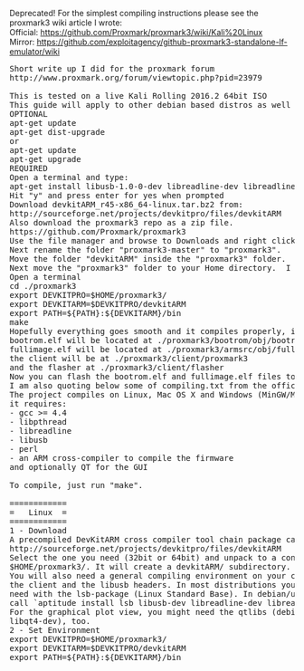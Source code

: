 Deprecated! For the simplest compiling instructions please see the proxmark3 wiki article I wrote:<br>
Official: https://github.com/Proxmark/proxmark3/wiki/Kali%20Linux <br>
Mirror: https://github.com/exploitagency/github-proxmark3-standalone-lf-emulator/wiki <br>
<pre>
Short write up I did for the proxmark forum
http://www.proxmark.org/forum/viewtopic.php?pid=23979

This is tested on a live Kali Rolling 2016.2 64bit ISO
This guide will apply to other debian based distros as well but may require additional packages.
OPTIONAL
apt-get update
apt-get dist-upgrade
or
apt-get update
apt-get upgrade
REQUIRED
Open a terminal and type:
apt-get install libusb-1.0-0-dev libreadline-dev libreadline6 lua5.3 libncurses5-dev libusb-dev
Hit "y" and press enter for yes when prompted
Download devkitARM_r45-x86_64-linux.tar.bz2 from:
http://sourceforge.net/projects/devkitpro/files/devkitARM
Also download the proxmark3 repo as a zip file.
https://github.com/Proxmark/proxmark3
Use the file manager and browse to Downloads and right click devkitARM_r45-x86_64-linux.tar.bz2  and then click extract here and then do the same for proxmark3-master.zip .
Next rename the folder "proxmark3-master" to "proxmark3".
Move the folder "devkitARM" inside the "proxmark3" folder.
Next move the "proxmark3" folder to your Home directory.  I just right click and cut and paste.
Open a terminal
cd ./proxmark3
export DEVKITPRO=$HOME/proxmark3/
export DEVKITARM=$DEVKITPRO/devkitARM
export PATH=${PATH}:${DEVKITARM}/bin
make
Hopefully everything goes smooth and it compiles properly, it did when I tested it and if you use the same ISO it should go well for you as long as the apt-get sources remain intact.
bootrom.elf will be located at ./proxmark3/bootrom/obj/bootrom.elf
fullimage.elf will be located at ./proxmark3/armsrc/obj/fullimage.elf
the client will be at ./proxmark3/client/proxmark3
and the flasher at ./proxmark3/client/flasher
Now you can flash the bootrom.elf and fullimage.elf files to the proxmark, use the client or do whatever you need.
I am also quoting below some of compiling.txt from the official proxmark3 github repo in case it may help any.
The project compiles on Linux, Mac OS X and Windows (MinGW/MSYS).
it requires:
- gcc >= 4.4
- libpthread
- libreadline
- libusb
- perl
- an ARM cross-compiler to compile the firmware
and optionally QT for the GUI

To compile, just run "make".

============
=   Linux  =
============
1 - Download
A precompiled DevKitARM cross compiler tool chain package can be found at 
http://sourceforge.net/projects/devkitpro/files/devkitARM
Select the one you need (32bit or 64bit) and unpack to a convinient place, eg 
$HOME/proxmark3/. It will create a devkitARM/ subdirectory.
You will also need a general compiling environment on your computer for
the client and the libusb headers. In most distributions you will get all you 
need with the lsb-package (Linux Standard Base). In debian/ubuntu you simply 
call `aptitude install lsb libusb-dev libreadline-dev libreadline6`.
For the graphical plot view, you might need the qtlibs (debian/ubuntu: 
libqt4-dev), too.
2 - Set Environment
export DEVKITPRO=$HOME/proxmark3/
export DEVKITARM=$DEVKITPRO/devkitARM
export PATH=${PATH}:${DEVKITARM}/bin
</pre>